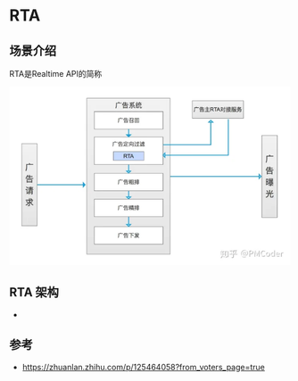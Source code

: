 
# RTA

## 场景介绍

RTA是Realtime API的简称

<img src="../images/rta.webp"/>

## RTA 架构

- 


## 参考

- https://zhuanlan.zhihu.com/p/125464058?from_voters_page=true